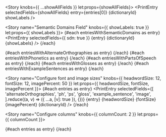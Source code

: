 <script lang="ts">
  import PrintEntry from './PrintEntry.svelte';
  import { Story } from 'kitbook';
  import { defaultPrintFields as printFields } from './printFields';
  import {
    entries,
    entriesWithSemanticDomains,
    // entriesWithSoundFiles,
    entriesWithAlternateOrthographies,
    entriesWithPhonetics,
    entriesWithPartsOfSpeech,
    entriesWithGlosses,
    entriesWithExampleSentences,
  } from './mock-data';
  const dictionaryId = 'bezhta';

  let showAllFields = Object.fromEntries(Object.keys(printFields).map((key) => [key, true]))
</script>

<!-- <Story knobs={{ ...printFields }} let:props={printFields}> -->
<Story knobs={{ ...showAllFields }} let:props={showAllFields}>
  <PrintEntry selectedFields={showAllFields} entry={entries[0]} {dictionaryId} showLabels />
  <!-- {#each entries as entry}
    <PrintEntry selectedFields={printFields} {entry} {dictionaryId} showLabels />
  {/each} -->
</Story>

<Story name="Semantic Domains Field" knobs={{ showLabels: true }} let:props={{ showLabels }}>
  {#each entriesWithSemanticDomains as entry}
    <PrintEntry selectedFields={{ sdn: true }} {entry} {dictionaryId} {showLabels} />
  {/each}
</Story>

<Story name="Alternate Orthographies Field">
  {#each entriesWithAlternateOrthographies as entry}
    <PrintEntry selectedFields={printFields} {entry} {dictionaryId} headwordSize={18} />
  {/each}
</Story>

<Story name="Phonetics Field">
  {#each entriesWithPhonetics as entry}
    <PrintEntry selectedFields={printFields} {entry} {dictionaryId} headwordSize={18} />
  {/each}
</Story>

<Story name="Parts of Speech Field">
  {#each entriesWithPartsOfSpeech as entry}
    <PrintEntry selectedFields={printFields} {entry} {dictionaryId} headwordSize={18} />
  {/each}
</Story>

<Story name="Glosses Field">
  {#each entriesWithGlosses as entry}
    <PrintEntry selectedFields={printFields} {entry} {dictionaryId} headwordSize={18} />
  {/each}
</Story>

<Story name="Example Sentences Field">
  {#each entriesWithExampleSentences as entry}
    <PrintEntry selectedFields={printFields} {entry} {dictionaryId} headwordSize={18} />
  {/each}
</Story>

<Story
  name="Configure font and image sizes"
  knobs={{ headwordSize: 12, fontSize: 12, imagePercent: 50 }}
  let:props={{ headwordSize, fontSize, imagePercent }}>
  {#each entries as entry}
    <PrintEntry
      selectedFields={[
        'alternateOrthographies',
        'ph',
        'ps',
        'gloss',
        'example_sentence',
        'image',
      ].reduce((a, v) => ({ ...a, [v]: true }), {})}
      {entry}
      {headwordSize}
      {fontSize}
      {imagePercent}
      {dictionaryId} />
  {/each}
</Story>

<Story name="Configure columns" knobs={{ columnCount: 2 }} let:props={{ columnCount }}>
  <div class="print-columns" style="--column-count: {columnCount}">
    {#each entries as entry}
      <PrintEntry selectedFields={printFields} {entry} {dictionaryId} />
    {/each}
  </div>
</Story>

<style>
  .print-columns {
    column-count: var(--column-count);
    overflow-wrap: break-word;
  }
  /* https://medium.com/@Idan_Co/the-ultimate-print-html-template-with-header-footer-568f415f6d2a */
</style>
